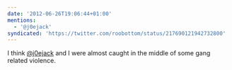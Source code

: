 ```yaml
---
date: '2012-06-26T19:06:44+01:00'
mentions:
  - '@j0ejack'
syndicated: 'https://twitter.com/roobottom/status/217690121942732800'
---
```

I think [@j0ejack](https://twitter.com/@j0ejack) and I were almost caught in the middle of some gang related violence.
